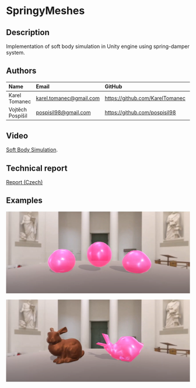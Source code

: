# SpringyMeshes

## Description
Implementation of soft body simulation in Unity engine using spring-damper system.

## Authors
| Name          | Email           | GitHub | LinkedIn |
| :------------- |:-------------|:-------------|:-------------| 
| Karel Tomanec      | <karel.tomanec@gmail.com> | https://github.com/KarelTomanec | https://www.linkedin.com/in/kareltomanec/ |
| Vojtěch Pospíšil      | <pospisil98@gmail.com> | https://github.com/pospisil98 | https://www.linkedin.com/in/pospisilv/ |

## Video
[Soft Body Simulation](https://youtu.be/bviy2VOBAxE).

## Technical report
[Report (Czech)](Report/report.pdf)

## Examples
![Ball](/Images/im1.PNG)

![Bunny](/Images/im2.PNG)
